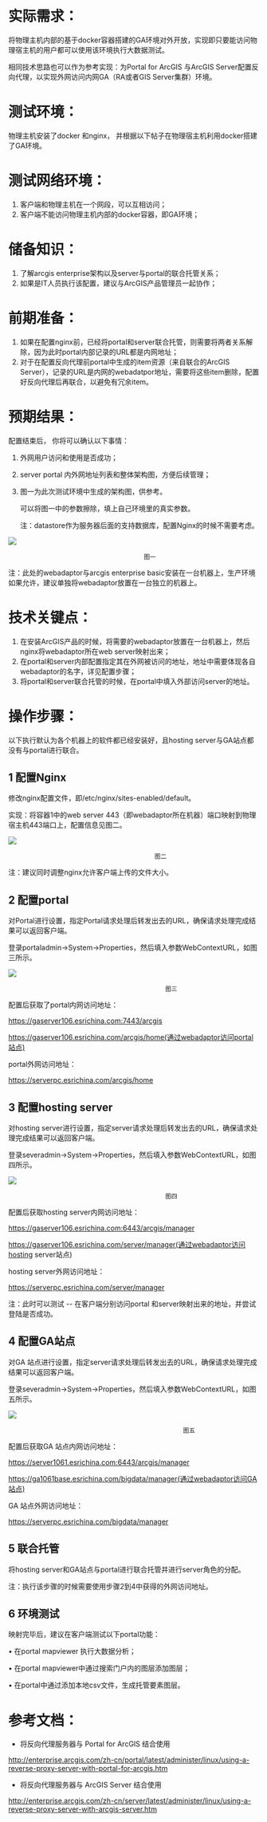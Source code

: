 
# 实际需求： #

将物理主机内部的基于docker容器搭建的GA环境对外开放，实现即只要能访问物理宿主机的用户都可以使用该环境执行大数据测试。

相同技术思路也可以作为参考实现：为Portal for ArcGIS 与ArcGIS Server配置反向代理，以实现外网访问内网GA（RA或者GIS Server集群）环境。


# 测试环境： #
物理主机安装了docker 和nginx， 并根据以下帖子在物理宿主机利用docker搭建了GA环境。


# 测试网络环境： #
1.	客户端和物理主机在一个网段，可以互相访问；
2.	客户端不能访问物理主机内部的docker容器，即GA环境；

# 储备知识： #
1.	了解arcgis enterprise架构以及server与portal的联合托管关系；
2.	如果是IT人员执行该配置，建议与ArcGIS产品管理员一起协作；

# 前期准备： #

1.	如果在配置nginx前，已经将portal和server联合托管，则需要将两者关系解除，因为此时portal内部记录的URL都是内网地址；
2.	对于在配置反向代理前portal中生成的item资源（来自联合的ArcGIS Server），记录的URL是内网的webadatpor地址，需要将这些item删除，配置好反向代理后再联合，以避免有冗余item。


# 预期结果： #
配置结束后， 你将可以确认以下事情：

1.	外网用户访问和使用是否成功；
2.	server portal 内外网地址列表和整体架构图，方便后续管理；
3.	图一为此次测试环境中生成的架构图，供参考。
	
    可以将图一中的参数擦除，填上自己环境里的真实参数。

    注：datastore作为服务器后面的支持数据库，配置Nginx的时候不需要考虑。




![](https://i.imgur.com/pbsDzvJ.png)




                                          图一

注：此处的webadaptor与arcgis enterprise basic安装在一台机器上，生产环境如果允许，建议单独将webadaptor放置在一台独立的机器上。


# 技术关键点： #

1.	在安装ArcGIS产品的时候，将需要的webadaptor放置在一台机器上，然后nginx将webadaptor所在web server映射出来；
2.	在portal和server内部配置指定其在外网被访问的地址，地址中需要体现各自webadaptor的名字，详见配置步骤；
3.	将portal和server联合托管的时候，在portal中填入外部访问server的地址。



# 操作步骤： #

以下执行默认为各个机器上的软件都已经安装好，且hosting server与GA站点都没有与portal进行联合。






## 1 配置Nginx ##

修改nginx配置文件，即/etc/nginx/sites-enabled/default。

实现：将容器1中的web server 443（即webadaptor所在机器）端口映射到物理宿主机443端口上，配置信息见图二。

![](https://i.imgur.com/o9HUC30.png)
 
                                             图二

注：建议同时调整nginx允许客户端上传的文件大小。


## 2   配置portal ##

对Portal进行设置，指定Portal请求处理后转发出去的URL，确保请求处理完成结果可以返回客户端。

登录portaladmin->System->Properties，然后填入参数WebContextURL，如图三所示。

![](https://i.imgur.com/zgiIFP8.png)
 
                                                图三


配置后获取了portal内网访问地址：

https://gaserver106.esrichina.com:7443/arcgis

https://gaserver106.esrichina.com/arcgis/home(通过webadaptor访问portal站点)

portal外网访问地址：

https://serverpc.esrichina.com/arcgis/home






## 3 配置hosting server ##
	
对hosting server进行设置，指定server请求处理后转发出去的URL，确保请求处理完成结果可以返回客户端。

登录severadmin->System->Properties，然后填入参数WebContextURL，如图四所示。

![](https://i.imgur.com/cCdjBnh.png)
 
                                                图四


配置后获取hosting server内网访问地址：

https://gaserver106.esrichina.com:6443/arcgis/manager

https://gaserver106.esrichina.com/server/manager(通过webadaptor访问hosting server站点)

hosting server外网访问地址：

https://serverpc.esrichina.com/server/manager


注：此时可以测试 -- 在客户端分别访问portal 和server映射出来的地址，并尝试登陆是否成功。


## 4	配置GA站点 ##

对GA 站点进行设置，指定server请求处理后转发出去的URL，确保请求处理完成结果可以返回客户端。

登录severadmin->System->Properties，然后填入参数WebContextURL，如图五所示。

![](https://i.imgur.com/fmHu1us.png)
 
                                                     图五


配置后获取GA 站点内网访问地址：

https://server1061.esrichina.com:6443/arcgis/manager

https://ga1061base.esrichina.com/bigdata/manager(通过webadaptor访问GA站点)

GA 站点外网访问地址：

https://serverpc.esrichina.com/bigdata/manager


## 5   联合托管 ##

将hosting server和GA站点与portal进行联合托管并进行server角色的分配。

注：执行该步骤的时候需要使用步骤2到4中获得的外网访问地址。


## 6    环境测试 ##

映射完毕后，建议在客户端测试以下portal功能：

•	在portal mapviewer 执行大数据分析；

•	在portal mapviewer中通过搜索门户内的图层添加图层；

•	在portal中通过添加本地csv文件，生成托管要素图层。




# 参考文档： #



- 将反向代理服务器与 Portal for ArcGIS 结合使用

http://enterprise.arcgis.com/zh-cn/portal/latest/administer/linux/using-a-reverse-proxy-server-with-portal-for-arcgis.htm



- 将反向代理服务器与 ArcGIS Server 结合使用

http://enterprise.arcgis.com/zh-cn/server/latest/administer/linux/using-a-reverse-proxy-server-with-arcgis-server.htm
